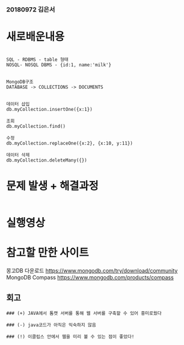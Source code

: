### 20180972 김은서

# 새로배운내용

```

SQL - RDBMS - table 형태
NOSQL- NOSQL DBMS - {id:1, name:'milk'}


MongoDB구조
DATABASE -> COLLECTIONS -> DOCUMENTS


데이터 삽입
db.myCollection.insertOne({x:1})

조회
db.myCollection.find()

수정
db.myCollection.replaceOne({x:2}, {x:10, y:11})

데이터 삭제
db.myCollection.deleteMany({})

```



# 문제 발생 + 해결과정
```

```

# 실행영상



# 참고할 만한 사이트
몽고DB 다운로드
https://www.mongodb.com/try/download/community
MongoDB Compass
https://www.mongodb.com/products/compass


## 회고
```
### (+) JAVA에서 톰캣 서버를 통해 웹 서버를 구축할 수 있어 흥미로웠다

### (-) java코드가 아직은 익숙하지 않음

### (!) 이클립스 안에서 웹을 미리 볼 수 있는 점이 좋았다!
